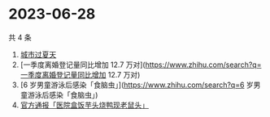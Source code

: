 # 2023-06-28

共 4 条

<!-- BEGIN -->
<!-- 最后更新时间 Wed Jun 28 2023 04:13:08 GMT+0800 (China Standard Time) -->

1. [城市过夏天](https://www.zhihu.com/search?q=城市过夏天)
1. [一季度离婚登记量同比增加 12.7
   万对](https://www.zhihu.com/search?q=一季度离婚登记量同比增加 12.7 万对)
1. [6 岁男童游泳后感染「食脑虫」](https://www.zhihu.com/search?q=6
   岁男童游泳后感染「食脑虫」)
1. [官方通报「医院盒饭芋头烧鸭现老鼠头」](https://www.zhihu.com/search?q=官方通报「医院盒饭芋头烧鸭现老鼠头」)

<!-- END -->
